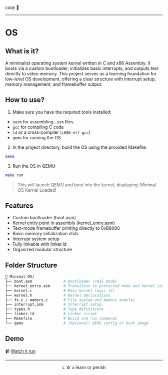 ᴄᴏᴅᴇ 👾

---

# OS

## What is it?

A minimalist operating system kernel written in C and x86 Assembly. It boots via a custom bootloader, initializes basic interrupts, and outputs text directly to video memory. This project serves as a learning foundation for low-level OS development, offering a clear structure with interrupt setup, memory management, and framebuffer output.

## How to use?

1. Make sure you have the required tools installed:
- `nasm` for assembling `.asm` files
- `gcc` for compiling C code
- `ld` or a cross-compiler (`i686-elf-gcc`)
- `qemu` for running the OS

2. In the project directory, build the OS using the provided Makefile:

```bash
make
```

3. Run the OS in QEMU:

```bash
make run
```

> This will launch QEMU and boot into the kernel, displaying:
Minimal OS Kernel Loaded!

## Features
- Custom bootloader (boot.asm)
- Kernel entry point in assembly (kernel_entry.asm)
- Text-mode framebuffer printing directly to 0xB8000
- Basic memory initialization stub
- Interrupt system setup
- Fully linkable with linker.ld
- Organized modular structure

## Folder Structure
```bash
📁 Minimal OS/
├── boot.asm              # Bootloader (real mode)
├── kernel_entry.asm      # Transition to protected mode and kernel start
├── kernel.c              # Main kernel logic (C)
├── kernel.h              # Kernel declarations
├── fs.c / memory.c       # File system and memory modules
├── interrupt.asm         # Interrupt setup
├── types.h               # Type definitions
├── linker.ld             # Linker script
├── Makefile              # Build and run commands
└── qemu                  # (Optional) QEMU config or boot image
```

## Demo

📹 [Watch it run](link)

---

<p align="center">૮ ˙Ⱉ˙ ა learn or perish</p>
